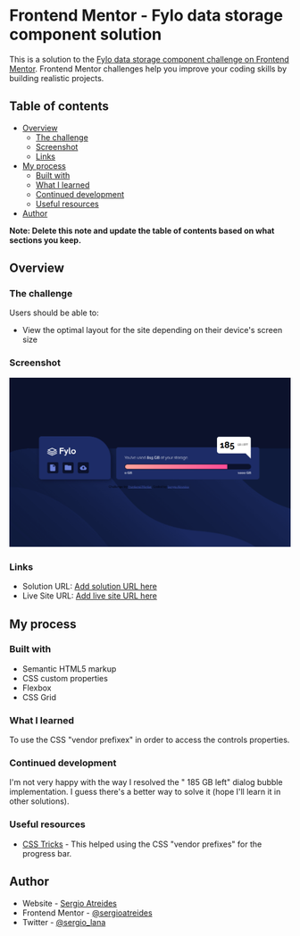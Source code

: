 # Frontend Mentor - Fylo data storage component solution

This is a solution to the [Fylo data storage component challenge on Frontend Mentor](https://www.frontendmentor.io/challenges/fylo-data-storage-component-1dZPRbV5n). Frontend Mentor challenges help you improve your coding skills by building realistic projects. 

## Table of contents

- [Overview](#overview)
  - [The challenge](#the-challenge)
  - [Screenshot](#screenshot)
  - [Links](#links)
- [My process](#my-process)
  - [Built with](#built-with)
  - [What I learned](#what-i-learned)
  - [Continued development](#continued-development)
  - [Useful resources](#useful-resources)
- [Author](#author)

**Note: Delete this note and update the table of contents based on what sections you keep.**

## Overview

### The challenge

Users should be able to:

- View the optimal layout for the site depending on their device's screen size

### Screenshot

![](./images/screenshot.png)

### Links

- Solution URL: [Add solution URL here](https://github.com/sergioatreides/fylo-data-storage-component)
- Live Site URL: [Add live site URL here](https://sergioatreides.github.io/fylo-data-storage-component/)

## My process

### Built with

- Semantic HTML5 markup
- CSS custom properties
- Flexbox
- CSS Grid

### What I learned

To use the CSS "vendor prefixex" in order to access the controls properties.

### Continued development

I'm not very happy with the way I resolved the " 185 GB left" dialog bubble implementation. I guess there's a better way to solve it (hope I'll learn it in other solutions). 

### Useful resources

- [CSS Tricks](https://css-tricks.com/html5-progress-element/) - This helped using the CSS "vendor prefixes" for the progress bar.

## Author

- Website - [Sergio Atreides](https://github.com/sergioatreides)
- Frontend Mentor - [@sergioatreides](https://www.frontendmentor.io/profile/sergioatreides)
- Twitter - [@sergio_lana](https://twitter.com/sergio_lana/)
